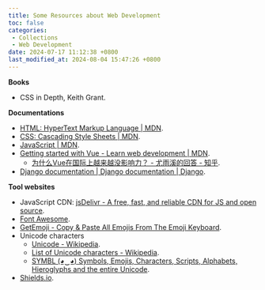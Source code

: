 ```yaml
---
title: Some Resources about Web Development
toc: false
categories:
 - Collections
 - Web Development
date: 2024-07-17 11:12:38 +0800
last_modified_at: 2024-08-04 15:47:26 +0800
---
```


**Books**

- CSS in Depth, Keith Grant.

**Documentations**

- [HTML: HyperText Markup Language \| MDN](https://developer.mozilla.org/en-US/docs/Web/HTML).
- [CSS: Cascading Style Sheets \| MDN](https://developer.mozilla.org/en-US/docs/Web/CSS).
- [JavaScript \| MDN](https://developer.mozilla.org/en-US/docs/Web/JavaScript).
- [Getting started with Vue - Learn web development \| MDN](https://developer.mozilla.org/en-US/docs/Learn/Tools_and_testing/Client-side_JavaScript_frameworks/Vue_getting_started).
  - [为什么Vue在国际上越来越没影响力？ - 尤雨溪的回答 - 知乎](https://www.zhihu.com/question/472193255/answer/2235015723).
- [Django documentation \| Django documentation \| Django](https://docs.djangoproject.com/en/5.0/).

**Tool websites**

- JavaScript CDN: [jsDelivr - A free, fast, and reliable CDN for JS and open source](https://www.jsdelivr.com/).
- [Font Awesome](https://fontawesome.com/).
- [GetEmoji - Copy \& Paste All Emojis From The Emoji Keyboard](https://getemoji.com/).
- Unicode characters
  - [Unicode - Wikipedia](https://en.wikipedia.org/wiki/Unicode).
  - [List of Unicode characters - Wikipedia](https://en.wikipedia.org/wiki/List_of_Unicode_characters).
  - [SYMBL (◕‿◕) Symbols, Emojis, Characters, Scripts, Alphabets, Hieroglyphs and the entire Unicode](https://symbl.cc/en/).
- [Shields.io](https://shields.io/).